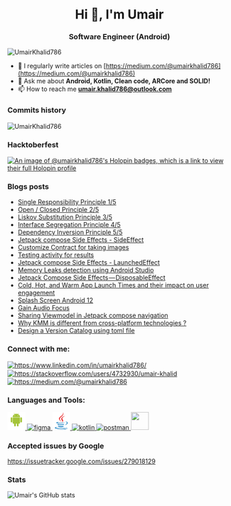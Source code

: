 
<h1 align="center">Hi 👋, I'm Umair</h1>
<h3 align="center">Software Engineer (Android)</h3>

<p align="left"> <img src="https://komarev.com/ghpvc/?username=UmairKhalid786&label=Profile%20views&color=0e75b6&style=flat" alt="UmairKhalid786" /> </p>

- 📝 I regularly write articles on [https://medium.com/@umairkhalid786](https://medium.com/@umairkhalid786)
- 💬 Ask me about **Android, Kotlin, Clean code, ARCore and SOLID!**
- 📫 How to reach me **umair.khalid786@outlook.com**
 
### Commits history
<p><img align="center" src="https://github-readme-streak-stats.herokuapp.com/?user=UmairKhalid786&" alt="UmairKhalid786" /></p>

### Hacktoberfest
[![An image of @umairkhalid786's Holopin badges, which is a link to view their full Holopin profile](https://holopin.me/umairkhalid786)](https://holopin.io/@umairkhalid786)

### Blogs posts
<!-- BLOG-POST-LIST:START -->
- [Single Responsibility Principle 1/5](https://medium.com/@umairkhalid_36029/s-from-solid-principles-1-5-dc285c8a79ed)
- [Open / Closed Principle 2/5](https://medium.com/@umairkhalid_36029/o-from-solid-principles-2-5-4b7e1468da3a)
- [Liskov Substitution Principle 3/5](https://medium.com/@umairkhalid786/l-from-solid-principles-3-5-daa42fc3e853?)
- [Interface Segregation Principle 4/5](https://medium.com/@umairkhalid786/i-interface-segregation-from-solid-principles-4-5-dcbd7b029823)
- [Dependency Inversion Principle 5/5](https://medium.com/@umairkhalid786/d-dependency-inversion-from-solid-principles-5-5-ef3f72f65c6)
- [Jetpack compose Side Effects - SideEffect](https://medium.com/@umairkhalid786/jetpack-compose-side-effects-sideeffect-1e9995b6d423)
- [Customize Contract for taking images](https://medium.com/@umairkhalid786/customize-android-contracts-for-selecting-and-taking-images-f17427c6ee9f)
- [Testing activity for results](https://medium.com/@umairkhalid786/testing-activity-result-contract-by-decoupling-them-from-activity-code-faa0295f5f9c)
- [Jetpack compose Side Effects - LaunchedEffect](https://medium.com/@umairkhalid786/jetpack-compose-side-effects-launchedeffect-6a7c3676ad9d)
- [Memory Leaks detection using Android Studio](https://medium.com/@umairkhalid786/the-easiest-way-to-detect-and-fix-memory-leaks-using-android-studio-profiler-tool-and-weakreference-cd7c212908a1)
- [Jetpack Compose Side Effects — DisposableEffect](https://medium.com/@umairkhalid786/jetpack-compose-side-effects-disposableeffect-effects-that-require-cleanup-fb0861d2620c)
- [Cold, Hot, and Warm App Launch Times and their impact on user engagement](https://medium.com/@umairkhalid786/cold-hot-and-warm-app-launch-times-and-their-impact-on-user-engagement-d7b759bcc815)
- [Splash Screen Android 12](https://medium.com/@umairkhalid786/splash-screen-api-android-701cfaaf7b70)
- [Gain Audio Focus](https://medium.com/@umairkhalid786/gain-audio-focus-in-your-app-b7f81fd465bb)
- [Sharing Viewmodel in Jetpack compose navigation](https://medium.com/@umairkhalid786/sharing-viewmodel-within-jetpack-compose-navigation-using-hilt-c4f713cd3304)
- [Why KMM is different from cross-platform technologies ?](https://medium.com/@umairkhalid786/what-is-kmm-why-is-its-real-cross-platform-b7a403443972)
- [Design a Version Catalog using toml file](https://medium.com/@umairkhalid786/design-a-version-catalog-using-gradle-toml-file-ec80a966698a)
<!-- BLOG-POST-LIST:END -->

<h3 align="left">Connect with me:</h3>
<p align="left">
<a href="https://www.linkedin.com/in/umairkhalid786/" target="blank"><img align="center" src="https://cdn.jsdelivr.net/npm/simple-icons@3.0.1/icons/linkedin.svg" alt="https://www.linkedin.com/in/umairkhalid786/" height="30" width="40" /></a>
<a href="https://stackoverflow.com/users/4732930/umair-khalid" target="blank"><img align="center" src="https://cdn.jsdelivr.net/npm/simple-icons@3.0.1/icons/stackoverflow.svg" alt="https://stackoverflow.com/users/4732930/umair-khalid" height="30" width="40" /></a>
<a href="https://medium.com/@umairkhalid786" target="blank"><img align="center" src="https://cdn.jsdelivr.net/npm/simple-icons@3.0.1/icons/medium.svg" alt="https://medium.com/@umairkhalid786" height="30" width="40" /></a>
</p>

<h3 align="left">Languages and Tools:</h3>
<p align="left"> <a href="https://developer.android.com" target="_blank"> <img src="https://raw.githubusercontent.com/devicons/devicon/master/icons/android/android-original-wordmark.svg" alt="android" width="40" height="40"/> </a> <a href="https://www.figma.com/" target="_blank"> <img src="https://www.vectorlogo.zone/logos/figma/figma-icon.svg" alt="figma" width="40" height="40"/> </a> <a href="https://www.java.com" target="_blank"> <img src="https://raw.githubusercontent.com/devicons/devicon/master/icons/java/java-original.svg" alt="java" width="40" height="40"/> </a> <a href="https://kotlinlang.org" target="_blank"> <img src="https://www.vectorlogo.zone/logos/kotlinlang/kotlinlang-icon.svg" alt="kotlin" width="40" height="40"/> </a> <a href="https://postman.com" target="_blank"> <img src="https://www.vectorlogo.zone/logos/getpostman/getpostman-icon.svg" alt="postman" width="40" height="40"/> </a> <a href="https://www.javascript.com" target="_blank"> <img src="https://www.vectorlogo.zone/logos/javascript/javascript-icon.svg" width="40" height="40" /></a> </p>

### Accepted issues by Google 
https://issuetracker.google.com/issues/279018129

### Stats
![Umair's GitHub stats](https://github-readme-stats.vercel.app/api?username=UmairKhalid786&show_icons=true&theme=transparent)
